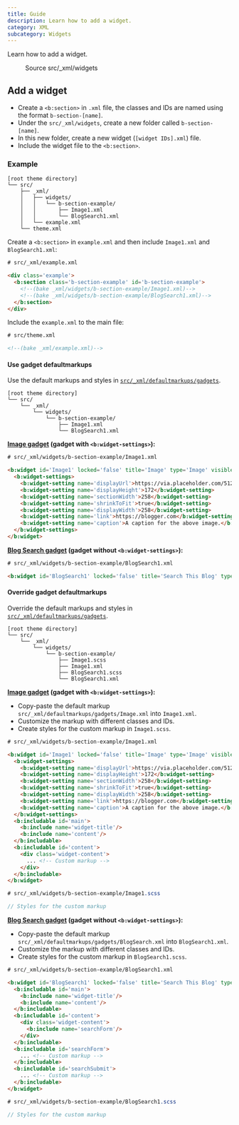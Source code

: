```yaml
---
title: Guide
description: Learn how to add a widget.
category: XML
subcategory: Widgets
---
```


Learn how to add a widget.

<figure>
  <div class="doc-badges">
    <div class="doc-badge">
      <span class="doc-badge-item">Source</span>
      <span class="doc-badge-item doc-badge-item-info">src/_xml/widgets</span>
    </div>
  </div>
</figure>


## Add a widget

- Create a `<b:section>` in `.xml` file, the classes and IDs are named using the format `b-section-[name]`.
- Under the `src/_xml/widgets`, create a new folder called `b-section-[name]`.
- In this new folder, create a new widget (`[widget IDs].xml`) file.
- Include the widget file to the `<b:section>`.

### Example

```plaintext
[root theme directory]
└── src/
    ├── _xml/
    │   ├── widgets/
    │   │   └── b-section-example/
    │   │       ├── Image1.xml
    │   │       └── BlogSearch1.xml
    │   └── example.xml
    └── theme.xml
```

Create a `<b:section>` in `example.xml` and then include `Image1.xml` and `BlogSearch1.xml`:

```html
# src/_xml/example.xml

<div class='example'>
  <b:section class='b-section-example' id='b-section-example'>
    <!--(bake _xml/widgets/b-section-example/Image1.xml)-->
    <!--(bake _xml/widgets/b-section-example/BlogSearch1.xml)-->
  </b:section>
</div>
```

Include the `example.xml` to the main file:

```html
# src/theme.xml

<!--(bake _xml/example.xml)-->
```

#### Use gadget defaultmarkups

Use the default markups and styles in [`src/_xml/defaultmarkups/gadgets`](xml-defaultmarkups-gadgets.html).

```plaintext
[root theme directory]
└── src/
    └── _xml/
        └── widgets/
            └── b-section-example/
                ├── Image1.xml
                └── BlogSearch1.xml
```

**[Image gadget](xml-defaultmarkups-gadgets.html#image) (gadget with `<b:widget-settings>`):**

```html
# src/_xml/widgets/b-section-example/Image1.xml

<b:widget id='Image1' locked='false' title='Image' type='Image' visible='true'>
  <b:widget-settings>
    <b:widget-setting name='displayUrl'>https://via.placeholder.com/512x512</b:widget-setting>
    <b:widget-setting name='displayHeight'>172</b:widget-setting>
    <b:widget-setting name='sectionWidth'>258</b:widget-setting>
    <b:widget-setting name='shrinkToFit'>true</b:widget-setting>
    <b:widget-setting name='displayWidth'>258</b:widget-setting>
    <b:widget-setting name='link'>https://blogger.com</b:widget-setting>
    <b:widget-setting name='caption'>A caption for the above image.</b:widget-setting>
  </b:widget-settings>
</b:widget>
```

**[Blog Search gadget](xml-defaultmarkups-gadgets.html#blog-search) (gadget without `<b:widget-settings>`):**

```html
# src/_xml/widgets/b-section-example/BlogSearch1.xml

<b:widget id='BlogSearch1' locked='false' title='Search This Blog' type='BlogSearch' visible='true'/>
```

#### Override gadget defaultmarkups

Override the default markups and styles in [`src/_xml/defaultmarkups/gadgets`](xml-defaultmarkups-gadgets.html).

```plaintext
[root theme directory]
└── src/
    └── _xml/
        └── widgets/
            └── b-section-example/
                ├── Image1.scss
                ├── Image1.xml
                ├── BlogSearch1.scss
                └── BlogSearch1.xml
```

**[Image gadget](xml-defaultmarkups-gadgets.html#image) (gadget with `<b:widget-settings>`):**

- Copy-paste the default markup `src/_xml/defaultmarkups/gadgets/Image.xml` into `Image1.xml`.
- Customize the markup with different classes and IDs.
- Create styles for the custom markup in `Image1.scss`.

```html
# src/_xml/widgets/b-section-example/Image1.xml

<b:widget id='Image1' locked='false' title='Image' type='Image' visible='true'>
  <b:widget-settings>
    <b:widget-setting name='displayUrl'>https://via.placeholder.com/512x512</b:widget-setting>
    <b:widget-setting name='displayHeight'>172</b:widget-setting>
    <b:widget-setting name='sectionWidth'>258</b:widget-setting>
    <b:widget-setting name='shrinkToFit'>true</b:widget-setting>
    <b:widget-setting name='displayWidth'>258</b:widget-setting>
    <b:widget-setting name='link'>https://blogger.com</b:widget-setting>
    <b:widget-setting name='caption'>A caption for the above image.</b:widget-setting>
  </b:widget-settings>
  <b:includable id='main'>
    <b:include name='widget-title'/>
    <b:include name='content'/>
  </b:includable>
  <b:includable id='content'>
    <div class='widget-content'>
      ... <!-- Custom markup -->
    </div>
  </b:includable>
</b:widget>
```

```scss
# src/_xml/widgets/b-section-example/Image1.scss

// Styles for the custom markup
```

**[Blog Search gadget](xml-defaultmarkups-gadgets.html#blog-search) (gadget without `<b:widget-settings>`):**

- Copy-paste the default markup `src/_xml/defaultmarkups/gadgets/BlogSearch.xml` into `BlogSearch1.xml`.
- Customize the markup with different classes and IDs.
- Create styles for the custom markup in `BlogSearch1.scss`.

```html
# src/_xml/widgets/b-section-example/BlogSearch1.xml

<b:widget id='BlogSearch1' locked='false' title='Search This Blog' type='BlogSearch' visible='true'>
  <b:includable id='main'>
    <b:include name='widget-title'/>
    <b:include name='content'/>
  </b:includable>
  <b:includable id='content'>
    <div class='widget-content'>
      <b:include name='searchForm'/>
    </div>
  </b:includable>
  <b:includable id='searchForm'>
    ... <!-- Custom markup -->
  </b:includable>
  <b:includable id='searchSubmit'>
    ... <!-- Custom markup -->
  </b:includable>
</b:widget>
```

```scss
# src/_xml/widgets/b-section-example/BlogSearch1.scss

// Styles for the custom markup
```
